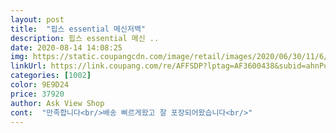 ```yaml
---
layout: post 
title:  "핍스 essential 메신저백" 
description: 핍스 essential 메신 ..
date: 2020-08-14 14:08:25 
img: https://static.coupangcdn.com/image/retail/images/2020/06/30/11/6/2d618f30-fd2f-4758-adb3-bf295bcf75ae.jpg 
linkUrl: https://link.coupang.com/re/AFFSDP?lptag=AF3600438&subid=ahnPublicAsk&pageKey=1772875335&itemId=3018668244&vendorItemId=70994220281&traceid=V0-113-84c3eba14420d34d 
categories: [1002] 
color: 9E9D24 
price: 37920 
author: Ask View Shop 
cont:  "만족합니다<br/>배송 삐르게왔고 잘 포장되어왔습니다<br/>" 
---
```

